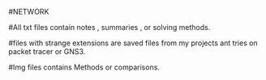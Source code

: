 #NETWORK

#All txt files contain notes , summaries , or solving methods.

#files with strange extensions are saved files from my projects ant tries on packet tracer or GNS3.

#Img files contains Methods or comparisons.